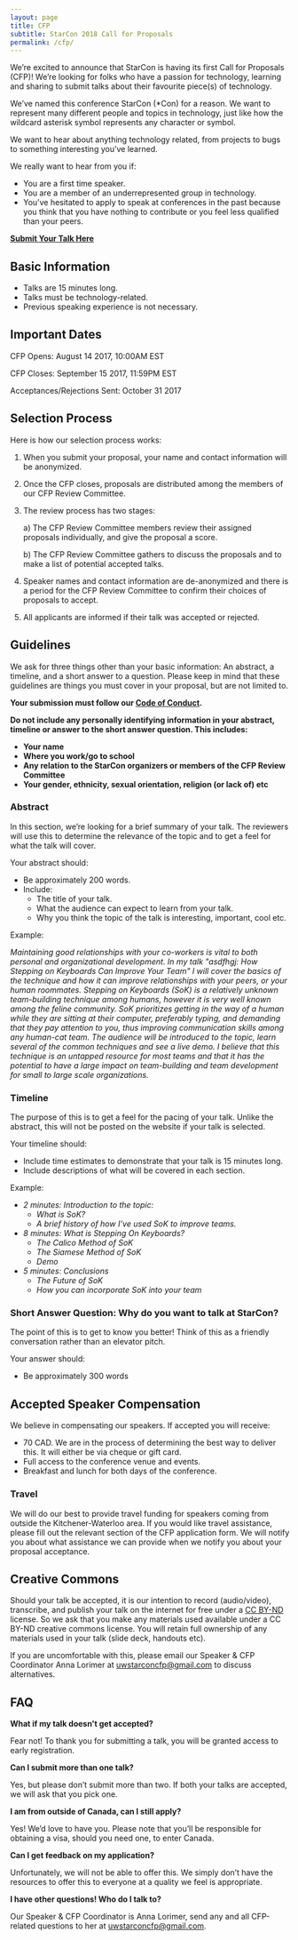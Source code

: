```yaml
---
layout: page
title: CFP
subtitle: StarCon 2018 Call for Proposals
permalink: /cfp/
---
```



We’re excited to announce that StarCon is having its first Call for Proposals (CFP)! We’re looking for folks who have a passion for technology, learning and sharing to submit talks about their favourite piece(s) of technology.

We’ve named this conference StarCon (\*Con) for a reason. We want to represent many different people and topics in technology, just like how the wildcard asterisk symbol represents any character or symbol.

We want to hear about anything technology related, from projects to bugs to something interesting you’ve learned.

We really want to hear from you if: 
- You are a first time speaker.
- You are a member of an underrepresented group in technology.
- You’ve hesitated to apply to speak at conferences  in the past because you think that you have nothing to contribute or you feel less qualified than your peers.   

**[Submit Your Talk Here](https://goo.gl/forms/ooTbAnAtcJmneZSE2)**

## Basic Information 

- Talks are 15 minutes long.
- Talks must be technology-related.
- Previous speaking experience is not necessary. 

## Important Dates

CFP Opens: August 14 2017, 10:00AM EST

CFP Closes: September 15 2017, 11:59PM EST

Acceptances/Rejections Sent: October 31 2017

## Selection Process

Here is how our selection process works: 

1. When you submit your proposal, your name and contact information will be anonymized.
2. Once the CFP closes, proposals are distributed among the members of our CFP Review Committee.
3. The review process has two stages:
	
	a) The CFP Review Committee members review their assigned proposals individually, and give the proposal a score. 

	b) The CFP Review Committee gathers to discuss the proposals and to make a list of potential accepted talks.
4. Speaker names and contact information are de-anonymized and there is a period for the CFP Review Committee to confirm their choices of proposals to accept.
5. All applicants are informed if their talk was accepted or rejected.

## Guidelines 

We ask for three things other than your basic information: An abstract, a timeline, and a short answer to a question. Please keep in mind that these guidelines are things you must cover in your proposal, but are not limited to.

**Your submission must follow our [Code of Conduct](/coc/).** 

**Do not include any personally identifying information in your abstract, timeline or answer to the short answer question. This includes:**
- **Your name**
- **Where you work/go to school**
- **Any relation to the StarCon organizers or members of the CFP Review Committee**
- **Your gender, ethnicity, sexual orientation, religion (or lack of) etc**

### Abstract 

In this section, we’re looking for a brief summary of your talk. The reviewers will use this to determine the relevance of the topic and to get a feel for what the talk will cover. 

Your abstract should: 
- Be approximately 200 words. 
- Include:
	- The title of your talk. 
	- What the audience can expect to learn from your talk. 
 	- Why you think the topic of the talk is interesting, important, cool etc. 

Example: 

_Maintaining good relationships with your co-workers is vital to both personal and organizational development. In my talk "asdfhgj: How Stepping on Keyboards Can Improve Your Team"  I will cover the basics of the technique and how it can improve relationships with your peers, or your human roommates. Stepping on Keyboards (SoK) is a relatively unknown team-building technique among humans, however it is very well known among the feline community. SoK prioritizes getting in the way of a human while they are sitting at their computer, preferably typing, and demanding that they pay attention to you, thus improving communication skills among any human-cat team. The audience will be introduced to the topic, learn several of the common techniques and see a live demo. I believe that this technique is an untapped resource for most teams and that it has the potential to have a large impact on team-building and team development for small to large scale organizations._

### Timeline 

The purpose of this is to get a feel for the pacing of your talk. Unlike the abstract, this will not be posted on the website if your talk is selected. 

Your timeline should: 
- Include time estimates to demonstrate that your talk is 15 minutes long.
- Include descriptions of what will be covered in each section. 

Example: 

- _2 minutes: Introduction to the topic:_ 
	- _What is SoK?_
	- _A brief history of how I’ve used SoK to improve teams._
- _8 minutes: What is Stepping On Keyboards?_
	- _The Calico Method of SoK_
	- _The Siamese Method of SoK_
	- _Demo_
- _5 minutes: Conclusions_
	- _The Future of SoK_
	- _How you can incorporate SoK into your team_

### Short Answer Question: Why do you want to talk at StarCon?

The point of this is to get to know you better! Think of this as a friendly conversation rather than an elevator pitch. 

Your answer should: 
 - Be approximately 300 words 

## Accepted Speaker Compensation 

We believe in compensating our speakers. If accepted you will receive:

- 70 CAD. We are in the process of determining the best way to deliver this. It will either be via cheque or gift card.
- Full access to the conference venue and events.
- Breakfast and lunch for both days of the conference. 

### Travel 


We will do our best to provide travel funding for speakers coming from outside the Kitchener-Waterloo area. If you would like travel assistance, please fill out the relevant section of the CFP application form. We will notify you about what assistance we can provide when we notify you about your proposal acceptance. 

## Creative Commons 

Should your talk be accepted, it is our intention to record (audio/video), transcribe, and publish your talk on the internet for free under a [CC BY-ND](https://creativecommons.org/licenses/by-nd/2.0/ca/) license. So we ask that you make any materials used available under a CC BY-ND creative commons license.  You will retain full ownership of any materials used in your talk (slide deck, handouts etc). 

If you are uncomfortable with this, please email our Speaker & CFP Coordinator Anna Lorimer at [uwstarconcfp@gmail.com](mailto:uwstarconcfp@gmail.com) to discuss alternatives. 


## FAQ 

**What if my talk doesn't get accepted?**

Fear not! To thank you for submitting a talk, you will be granted access to early registration. 

**Can I submit more than one talk?**

Yes, but please don’t submit more than two.  If both your talks are accepted, we will ask that you pick one. 

**I am from outside of Canada, can I still apply?**

Yes! We’d love to have you. Please note that you’ll be responsible for obtaining a visa, should you need one, to enter Canada.


**Can I get feedback on my application?**

Unfortunately, we will not be able to offer this. We simply don’t have the resources to offer this to everyone at a quality we feel is appropriate. 

**I have other questions! Who do I talk to?**

Our Speaker & CFP Coordinator is Anna Lorimer, send any and all CFP-related questions to her at [uwstarconcfp@gmail.com](mailto:uwstarconcfp@gmail.com). 


